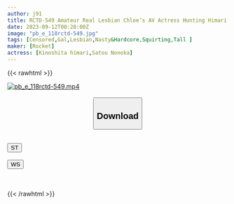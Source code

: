 ```yaml
---
author: j91
title: RCTD-549 Amateur Real Lesbian Chloe’s AV Actress Hunting Himari Kinoshita Nonoka Sato
date: 2023-09-12T00:28:00Z
image: "pb_e_118rctd-549.jpg"
tags: [Censored,Gal,Lesbian,Nasty&Hardcore,Squirting,Tall ]
maker: [Rocket]
actress: [Kinoshita himari,Satou Nonoka]
---
```



{{< rawhtml >}}

<div class="video" data-videoid="qJDXLoGDylTzp7g">
    <a href="javascript:;">
        <img src="https://my.j91.asia/posts/pb_e_118rctd-549/pb_e_118rctd-549.jpg" width="WIDTH" height="HEIGHT" alt="pb_e_118rctd-549.mp4" loading="lazy">
    </a>
</div>

<script type="text/javascript" src="https://j91.asia/asset/on-demand-st.js"></script>

<br>
  <link rel="stylesheet" href="https://j91.asia/asset/bs5.css">
  
  <center>
  <button class="btn btn-primary" type="button" data-bs-toggle="collapse" data-bs-target=".multi-collapse" aria-expanded="false" aria-controls="multiCollapseExample1 multiCollapseExample2"><h2>Download</h2></button></center>
</p>
<div class="row">
  <div class="col">
    <div class="collapse multi-collapse" id="multiCollapseExample1">
      <div class="card card-body">
	      	      <br>
<div class="buttons">  
<a href="https://streamtape.to/v/qJDXLoGDylTzp7g"><button class="btn-hover color-3"><i class="fa fa-download"></i> ST</button></a></div>
    </div>
  </div>
</div>
  <div class="col">
    <div class="collapse multi-collapse" id="multiCollapseExample2">
      <div class="card card-body">
	      <br>
<div class="buttons">
    <a href="https://wolfstream.tv/g24vffusr305"><button class="btn-hover color-9"><i class="fa fa-download"></i> WS</button></a></div>
<br><br>
      </div>
    </div>
  </div>
</div>

{{< /rawhtml >}}